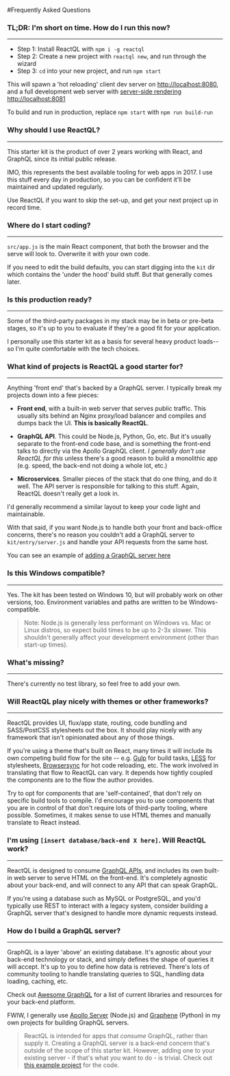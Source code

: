#Frequently Asked Questions

### **TL;DR:** I'm short on time. How do I run this now?</h2>

---
- Step 1: Install ReactQL with `npm i -g reactql`
- Step 2: Create a new project with `reactql new`, and run through the wizard
- Step 3: `cd` into your new project, and run `npm start`

This will spawn a 'hot reloading' client dev server on [http://localhost:8080](http://localhost:8080), and a full development web server with [server-side rendering](/ssr/README.md) [http://localhost:8081](http://localhost:8081)

To build and run in production, replace `npm start` with `npm run build-run`

### Why should I use ReactQL?

---
This starter kit is the product of over 2 years working with React, and GraphQL since its initial public release.

IMO, this represents the best available tooling for web apps in 2017. I use this stuff every day in production, so you can be confident it'll be maintained and updated regularly.

Use ReactQL if you want to skip the set-up, and get your next project up in record time.

### Where do I start coding?

---
`src/app.js` is the main React component, that both the browser and the serve will look to. Overwrite it with your own code.

If you need to edit the build defaults, you can start digging into the `kit` dir which contains the 'under the hood' build stuff.  But that generally comes later.


### Is this production ready?

---
Some of the third-party packages in my stack may be in beta or pre-beta stages, so it's up to you to evaluate if they're a good fit for your application.

I personally use this starter kit as a basis for several heavy product loads-- so I'm quite comfortable with the tech choices.

### What kind of projects is ReactQL a good starter for?

---
Anything 'front end' that's backed by a GraphQL server. I typically break my projects down into a few pieces:

- **Front end**, with a built-in web server that serves public traffic. This usually sits behind an Nginx proxy/load balancer and compiles and dumps back the UI. **This is basically ReactQL**.

- **GraphQL API**. This could be Node.js, Python, Go, etc. But it's usually separate to the front-end code base, and is something the front-end talks to directly via the Apollo GraphQL client. _I generally don't use ReactQL for this_ unless there's a good reason to build a monolithic app (e.g. speed, the back-end not doing a whole lot, etc.)

- **Microservices**.  Smaller pieces of the stack that do one thing, and do it well. The API server is responsible for talking to this stuff.  Again, ReactQL doesn't really get a look in.

I'd generally recommend a similar layout to keep your code light and maintainable.

With that said, if you want Node.js to handle both your front and back-office concerns, there's no reason you couldn't add a GraphQL server to `kit/entry/server.js` and handle your API requests from the same host.

You can see an example of [adding a GraphQL server here](https://github.com/reactql/examples/tree/master/graphql-server)

### Is this Windows compatible?

---
Yes. The kit has been tested on Windows 10, but will probably work on other versions, too. Environment variables and paths are written to be Windows-compatible.

> Note: Node.js is generally less performant on Windows vs. Mac or Linux distros, so expect build times to be up to 2-3x slower. This shouldn't generally affect your development environment (other than start-up times).

### What's missing?

---
There's currently no test library, so feel free to add your own.

### Will ReactQL play nicely with themes or other frameworks?

---
ReactQL provides UI, flux/app state, routing, code bundling and SASS/PostCSS stylesheets out the box. It should play nicely with any framework that isn't opinionated about any of those things.

If you're using a theme that's built on React, many times it will include its own competing build flow for the site -- e.g. [Gulp](http://gulpjs.com/) for build tasks, [LESS](http://lesscss.org/) for stylesheets, [Browsersync](https://www.browsersync.io/) for hot code reloading, etc. The work involved in translating that flow to ReactQL can vary. It depends how tightly coupled the components are to the flow the author provides.

Try to opt for components that are 'self-contained', that don't rely on specific build tools to compile. I'd encourage you to use components that you are in control of that don't require lots of third-party tooling, where possible. Sometimes, it makes sense to use HTML themes and manually translate to React instead.

### I'm using `[insert database/back-end X here]`. Will ReactQL work?

---
ReactQL is designed to consume [GraphQL APIs](http://graphql.org/), and includes its own built-in web server to serve HTML on the front-end. It's completely agnostic about your back-end, and will connect to any API that can speak GraphQL.

If you're using a database such as MySQL or PostgreSQL, and you'd typically use REST to interact with a legacy system, consider building a GraphQL server that's designed to handle more dynamic requests instead.

### How do I build a GraphQL server?

---
GraphQL is a layer 'above' an existing database. It's agnostic about your back-end technology or stack, and simply defines the shape of queries it will accept. It's up to you to define how data is retrieved. There's lots of community tooling to handle translating queries to SQL, handling data loading, caching, etc.

Check out [Awesome GraphQL](https://github.com/chentsulin/awesome-graphql) for a list of current libraries and resources for your back-end platform.

FWIW, I generally use [Apollo Server](http://dev.apollodata.com/tools/) (Node.js) and [Graphene](http://graphene-python.org/) (Python) in my own projects for building GraphQL servers.

> ReactQL is intended for apps that *consume* GraphQL, rather than supply it. Creating a GraphQL server is a back-end concern that's outside of the scope of this starter kit. However, adding one to your existing server - if that's what you want to do - is trivial. Check out [this example project](https://github.com/reactql/examples/tree/master/graphql-server) for the code.
